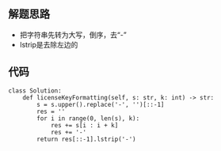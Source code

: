 ## 解题思路

+ 把字符串先转为大写，倒序，去“-”
+ lstrip是去除左边的

## 代码

```
class Solution:
    def licenseKeyFormatting(self, s: str, k: int) -> str:
        s = s.upper().replace('-', '')[::-1]
        res = ''
        for i in range(0, len(s), k):
            res += s[i : i + k]
            res += '-'
        return res[::-1].lstrip('-')
``` 

